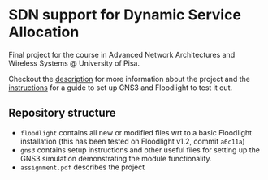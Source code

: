 # SDN support for Dynamic Service Allocation

Final project for the course in Advanced Network Architectures and Wireless 
Systems @ University of Pisa.

Checkout the [description](assignment.pdf) for more information about the 
project and the [instructions](gns3/GNS3_setup_instructions.md) for a guide to 
set up GNS3 and Floodlight to test it out.

## Repository structure
 - `floodlight` contains all new or modified files wrt to a basic Floodlight 
        installation (this has been tested on Floodlight v1.2, commit `a6c11a`)
 - `gns3` contains setup instructions and other useful files for setting up 
        the GNS3 simulation demonstrating the module functionality. 
 - `assignment.pdf` describes the project
 